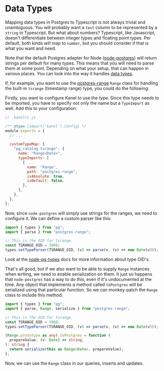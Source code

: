 # Data Types

Mapping data types in Postgres to Typescript is not always trivial and unambiguous. You will probably want a `text` column to be represented by a `string` in Typescript. But what about numbers? Typescript, like Javascript, doesn't differentiate between integer types and floating point types. Per default, both kinds will map to `number`, but you should consider if that is what you want and need.

Note that the default Postgres adapter for Node ([node-postgres](https://github.com/brianc/node-postgres)) will return strings per default for many types. This means that you will need to parse them at some point. Depending on what your setup, that can happen in various places. You can look into the way it handles [data types](https://node-postgres.com/features/types).

If, for example, you want to use the [postgres-range](https://www.npmjs.com/package/postgres-range) `Range` class for handling the built-in `tsrange` (timestamp range) type, you could do the following:

Firstly, you want to configure Kanel to use the type. Since this type needs to be imported, you have to specify not only the name but a `TypeImport` as well. Add this to your configuration:

```javascript
// .kanelrc.js

/** @type {import('kanel').Config} */
module.exports = {
  // ...

  customTypeMap: {
    "pg_catalog.tsrange": {
      name: "Range<Date>",
      typeImports: [
        {
          name: "Range",
          path: "postgres-range",
          isAbsolute: true,
          isDefault: false,
        },
      ],
    },
  },
};
```

Now, since `node-postgres` will simply use strings for the ranges, we need to configure it. We can define a custom parser like this:

```typescript
import { types } from "pg";
import { parse } from "postgres-range";

// This is the OID for tsrange.
const TSRANGE_OID = 3908;
types.setTypeParser(TSRANGE_OID, (v) => parse(v, (v) => new Date(v)));
```

Look at the [node-pg-types](https://github.com/brianc/node-pg-types) docs for more information about type OID's.

That's all good, but if we also want to be able to supply `Range` instances when writing, we need to enable serialization on them.
It just so happens that `node-postgres` has a way to do this, even if it's undocumented at the time. Any object that implements a method called `toPostgres` will be serialized using that particular function. So we can monkey-patch the `Range` class to include this method:

```typescript
import { types } from "pg";
import { parse, Range, serialize } from "postgres-range";

// This is the OID for tsrange.
const TSRANGE_OID = 3908;
types.setTypeParser(TSRANGE_OID, (v) => parse(v, (v) => new Date(v)));

(Range.prototype as any).toPostgres = function (
  prepareValue: (v: Date) => string,
): string {
  return serialize(this as Range<Date>, prepareValue);
};
```

Now, we can use the `Range` class in our queries, inserts and updates.
